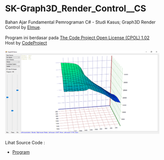 # SK-Graph3D_Render_Control__CS
Bahan Ajar Fundamental Pemrograman C# - Studi Kasus; Graph3D Render Control by <a href="https://www.codeproject.com/script/Membership/View.aspx?mid=480064">Elmue</a>.<br><br>
Program ini berdasar pada <a href="https://www.codeproject.com/info/cpol10.aspx">The Code Project Open License (CPOL) 1.02</a><br>
Host by <a href="https://www.codeproject.com">CodeProject</a><br><br>
<img src="https://github.com/RizkyKhapidsyah/SK-Graph3D_Render_Control__CS/blob/master/Graph3D/result/001.PNG"><br><br>
Lihat Source Code : <br>
- <a href="https://github.com/RizkyKhapidsyah/SK-Graph3D_Render_Control__CS/tree/master/Graph3D">Program</a>
